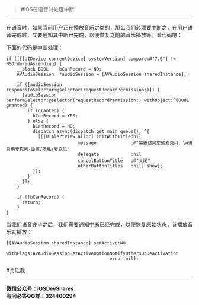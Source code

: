 >#iOS在语音时处理中断

---
在语音时，如果当前用户正在播放音乐之类的，那么我们必须要中断之，在用户语音完成时，又要通知其中断已完成，以便恢复之前的音乐播放等。看代码吧：

下面的代码是中断处理：

```
if ([[[UIDevice currentDevice] systemVersion] compare:@"7.0"] != NSOrderedAscending) {
    __block BOOL    bCanRecord = NO;
    AVAudioSession  *audioSession = [AVAudioSession sharedInstance];
    
    if ([audioSession respondsToSelector:@selector(requestRecordPermission:)]) {
      [audioSession performSelector:@selector(requestRecordPermission:) withObject:^(BOOL granted) {
        if (granted) {
          bCanRecord = YES;
        } else {
          bCanRecord = NO;
          dispatch_async(dispatch_get_main_queue(), ^{
            [[[UIAlertView alloc] initWithTitle:nil
                           message             :@"需要访问您的麦克风。\n请启用麦克风-设置/隐私/麦克风"
                           delegate            :nil
                           cancelButtonTitle   :@"关闭"
                           otherButtonTitles   :nil] show];
          });
        }
      }];
    }
    
    if (!bCanRecord) {
      return;
    }
}
```

当我们语音完毕之后，我们需要通知中断已经完成，以便恢复原始状态，该播放音乐就播放：

```
[[AVAudioSession sharedInstance] setActive:NO
                                   withFlags:AVAudioSessionSetActiveOptionNotifyOthersOnDeactivation
                                       error:nil];
```

#关注我

---
**微信公众号：[iOSDevShares]()**<br>
**有问必答QQ群：324400294**
